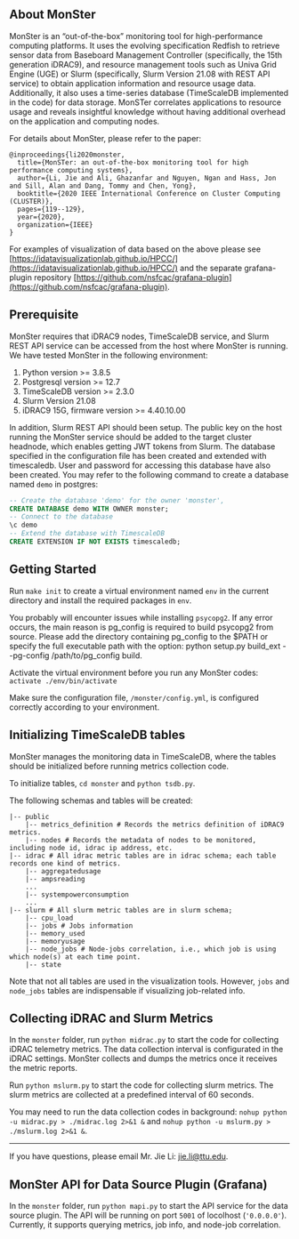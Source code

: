 ## About MonSter ##
MonSter is an “out-of-the-box” monitoring tool for high-performance computing platforms. It uses the evolving specification Redfish to retrieve sensor data from Baseboard Management Controller (specifically, the 15th generation iDRAC9), and resource management tools such as Univa Grid Engine (UGE) or Slurm (specifically, Slurm Version 21.08 with REST API service) to obtain application information and resource usage data. Additionally, it also uses a time-series database (TimeScaleDB implemented in the code) for data storage. MonSTer correlates applications to resource usage and reveals insightful knowledge without having additional overhead on the application and computing nodes. 

For details about MonSter, please refer to the paper: 
```
@inproceedings{li2020monster,
  title={MonSTer: an out-of-the-box monitoring tool for high performance computing systems},
  author={Li, Jie and Ali, Ghazanfar and Nguyen, Ngan and Hass, Jon and Sill, Alan and Dang, Tommy and Chen, Yong},
  booktitle={2020 IEEE International Conference on Cluster Computing (CLUSTER)},
  pages={119--129},
  year={2020},
  organization={IEEE}
}
```

For examples of visualization of data based on the above please see [https://idatavisualizationlab.github.io/HPCC/](https://idatavisualizationlab.github.io/HPCC/) and the separate grafana-plugin repository [https://github.com/nsfcac/grafana-plugin](https://github.com/nsfcac/grafana-plugin).

## Prerequisite ## 
MonSter requires that iDRAC9 nodes, TimeScaleDB service, and Slurm REST API service can be accessed from the host where MonSter is running. We have tested MonSter in the following environment:

1. Python version >= 3.8.5
2. Postgresql version >= 12.7
3. TimeScaleDB version >= 2.3.0
4. Slurm Version 21.08
5. iDRAC9 15G, firmware version >= 4.40.10.00

In addition, Slurm REST API should been setup. The public key on the host running the MonSter service should be added to the target cluster headnode, which enables getting JWT tokens from Slurm. The database specified in the configuration file has been created and
extended with timescaledb. User and password for accessing this database have also been created. You may refer to the following command to create a database named `demo` in postgres:

```sql
-- Create the database 'demo' for the owner 'monster',
CREATE DATABASE demo WITH OWNER monster;
-- Connect to the database
\c demo
-- Extend the database with TimescaleDB
CREATE EXTENSION IF NOT EXISTS timescaledb;
```


## Getting Started ##

Run `make init` to create a virtual environment named `env` in the current directory and install the required packages in `env`.

You probably will encounter issues while installing `psycopg2`. If any error occurs, the main reason is pg_config is required to build psycopg2 from source. Please add the directory containing pg_config to the $PATH or specify the full executable path with the option: python setup.py build_ext --pg-config /path/to/pg_config build.

Activate the virtual environment before you run any MonSter codes: `activate ./env/bin/activate`

Make sure the configuration file, `/monster/config.yml`, is configured correctly according to your environment.

## Initializing TimeScaleDB tables ##
MonSter manages the monitoring data in TimeScaleDB, where the tables should be initialized before running metrics collection code. 

To initialize tables, `cd monster` and `python tsdb.py`.  

The following schemas and tables will be created:

```
|-- public
    |-- metrics_definition # Records the metrics definition of iDRAC9 metrics.
    |-- nodes # Records the metadata of nodes to be monitored, including node id, idrac ip address, etc.
|-- idrac # All idrac metric tables are in idrac schema; each table records one kind of metrics.
    |-- aggregatedusage
    |-- ampsreading
    ...
    |-- systempowerconsumption
    ...
|-- slurm # All slurm metric tables are in slurm schema;
    |-- cpu_load
    |-- jobs # Jobs information
    |-- memory_used
    |-- memoryusage
    |-- node_jobs # Node-jobs correlation, i.e., which job is using which node(s) at each time point. 
    |-- state
```

Note that not all tables are used in the visualization tools. However, `jobs` and `node_jobs` tables are indispensable if visualizing job-related info.

## Collecting iDRAC and Slurm Metrics ##

In the `monster` folder, run `python midrac.py` to start the code for collecting iDRAC telemetry metrics. The data collection interval is configurated in the iDRAC settings. MonSter collects and dumps the metrics once it receives the metric reports. 

Run `python mslurm.py` to start the code for collecting slurm metrics. The slurm metrics are collected at a predefined interval of 60 seconds.

You may need to run the data collection codes in background:
`nohup python -u midrac.py > ./midrac.log 2>&1 &` and `nohup python -u mslurm.py > ./mslurm.log 2>&1 &`.

---
If you have questions, please email Mr. Jie Li: jie.li@ttu.edu. 

## MonSter API for Data Source Plugin (Grafana) ##

In the `monster` folder, run `python mapi.py` to start the API service for the data source plugin. The API will be running on port `5001` of locolhost (`'0.0.0.0'`). Currently, it supports querying metrics, job info, and node-job correlation.

